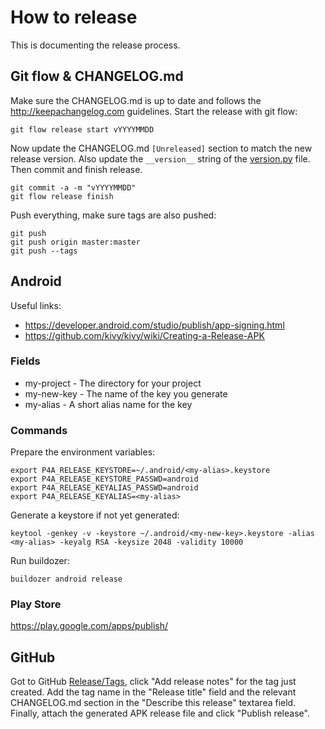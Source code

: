 # How to release

This is documenting the release process.


## Git flow & CHANGELOG.md

Make sure the CHANGELOG.md is up to date and follows the http://keepachangelog.com guidelines.
Start the release with git flow:
```
git flow release start vYYYYMMDD
```
Now update the CHANGELOG.md `[Unreleased]` section to match the new release version.
Also update the `__version__` string of the [version.py](/src/version.py) file. Then commit and finish release.
```
git commit -a -m "vYYYYMMDD"
git flow release finish
```
Push everything, make sure tags are also pushed:
```
git push
git push origin master:master
git push --tags
```

## Android

Useful links:

  * https://developer.android.com/studio/publish/app-signing.html
  * https://github.com/kivy/kivy/wiki/Creating-a-Release-APK

### Fields

  * my-project - The directory for your project
  * my-new-key - The name of the key you generate
  * my-alias - A short alias name for the key

### Commands
Prepare the environment variables:
```
export P4A_RELEASE_KEYSTORE=~/.android/<my-alias>.keystore
export P4A_RELEASE_KEYSTORE_PASSWD=android
export P4A_RELEASE_KEYALIAS_PASSWD=android
export P4A_RELEASE_KEYALIAS=<my-alias>
```
Generate a keystore if not yet generated:
```
keytool -genkey -v -keystore ~/.android/<my-new-key>.keystore -alias <my-alias> -keyalg RSA -keysize 2048 -validity 10000
```
Run buildozer:
```
buildozer android release
```

### Play Store

<https://play.google.com/apps/publish/>

## GitHub

Got to GitHub [Release/Tags](https://github.com/AndreMiras/QrScan/tags), click "Add release notes" for the tag just created.
Add the tag name in the "Release title" field and the relevant CHANGELOG.md section in the "Describe this release" textarea field.
Finally, attach the generated APK release file and click "Publish release".

